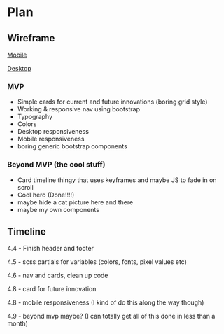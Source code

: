 # Plan

## Wireframe

[Mobile](https://wireframe.cc/vnKmNr)

[Desktop](https://wireframe.cc/PPbfG5)

### MVP

- Simple cards for current and future innovations (boring grid style)
- Working & responsive nav using bootstrap
- Typography
- Colors
- Desktop responsiveness
- Mobile responsiveness
- boring generic bootstrap components


### Beyond MVP (the cool stuff)

- Card timeline thingy that uses keyframes and maybe JS to fade in on scroll
- Cool hero (Done!!!!)
- maybe hide a cat picture here and there
- maybe my own components

## Timeline

4.4 - Finish header and footer

4.5 - scss partials for variables (colors, fonts, pixel values etc)

4.6 - nav and cards, clean up code

4.8 - card for future innovation

4.8 - mobile responsiveness (I kind of do this along the way though)

4.9 - beyond mvp maybe? (I can totally get all of this done in less than a month)
